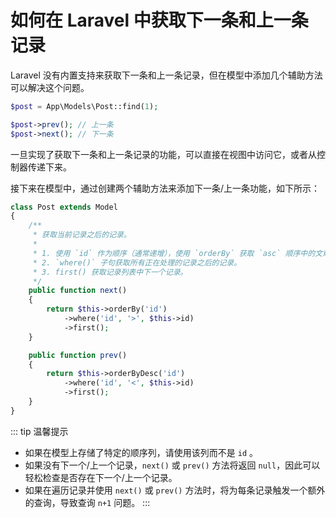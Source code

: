 # 如何在 Laravel 中获取下一条和上一条记录

Laravel 没有内置支持来获取下一条和上一条记录，但在模型中添加几个辅助方法可以解决这个问题。

```php
$post = App\Models\Post::find(1);

$post->prev(); // 上一条
$post->next(); // 下一条
```

一旦实现了获取下一条和上一条记录的功能，可以直接在视图中访问它，或者从控制器传递下来。

接下来在模型中，通过创建两个辅助方法来添加下一条/上一条功能，如下所示：

```php
class Post extends Model
{
    /**
     * 获取当前记录之后的记录。
     *
     * 1. 使用 `id` 作为顺序（通常递增），使用 `orderBy` 获取 `asc` 顺序中的文章列表。
     * 2. `where()` 子句获取所有正在处理的记录之后的记录。
     * 3. first() 获取记录列表中下一个记录。
     */ 
    public function next()
    {
        return $this->orderBy('id')
            ->where('id', '>', $this->id)
            ->first();
    }

    public function prev()
    {
        return $this->orderByDesc('id')
            ->where('id', '<', $this->id)
            ->first();
    }
}
```

::: tip 温馨提示

- 如果在模型上存储了特定的顺序列，请使用该列而不是 `id` 。
- 如果没有下一个/上一个记录，`next()` 或 `prev()` 方法将返回 `null`，因此可以轻松检查是否存在下一个/上一个记录。
- 如果在遍历记录并使用 `next()` 或 `prev()` 方法时，将为每条记录触发一个额外的查询，导致查询 `n+1` 问题。
   :::
